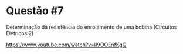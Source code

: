 # Questão #7

Determinação da resistência do enrolamento de uma bobina
(Circuitos Elétricos 2)

https://www.youtube.com/watch?v=II9OOEnfKgQ

